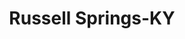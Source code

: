 ---
title: Russell Springs-KY
slug: russell-springs-ky
f_state:
- cms/state/kentucky.md
f_locations:
- cms/payday-loan/cash-express-7401.md
- cms/payday-loan/check-4-check-10197.md
- cms/payday-loan/check-4-check-10209.md
- cms/payday-loan/check-express-11341.md
- cms/payday-loan/check-express-of-ky-llc-11353.md
- cms/payday-loan/lakewoods-cash-advance-20229.md
- cms/payday-loan/swift-cash-inc-27066.md
updated-on: '2024-05-30T13:41:28.615Z'
created-on: '2024-05-30T13:41:28.615Z'
published-on: '2024-05-30T13:54:32.469Z'
f_city: Russell Springs
layout: '[city].html'
tags: city
---